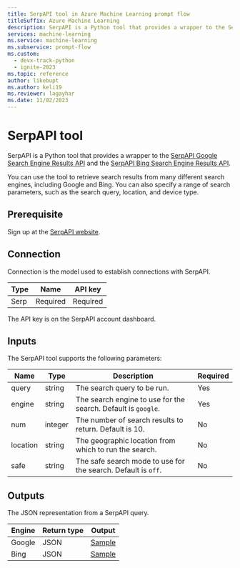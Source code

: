 ```yaml
---
title: SerpAPI tool in Azure Machine Learning prompt flow
titleSuffix: Azure Machine Learning
description: SerpAPI is a Python tool that provides a wrapper to the SerpAPI Google Search Engine Results API and the SerpAPI Bing Search Engine Results API.
services: machine-learning
ms.service: machine-learning
ms.subservice: prompt-flow
ms.custom:
  - devx-track-python
  - ignite-2023
ms.topic: reference
author: likebupt
ms.author: keli19
ms.reviewer: lagayhar
ms.date: 11/02/2023
---
```


# SerpAPI tool

SerpAPI is a Python tool that provides a wrapper to the [SerpAPI Google Search Engine Results API](https://serpapi.com/search-api) and the [SerpAPI Bing Search Engine Results API](https://serpapi.com/bing-search-api).

You can use the tool to retrieve search results from many different search engines, including Google and Bing. You can also specify a range of search parameters, such as the search query, location, and device type.

## Prerequisite

Sign up at the [SerpAPI website](https://serpapi.com/).

## Connection

Connection is the model used to establish connections with SerpAPI.

| Type        | Name     | API key  |
|-------------|----------|----------|
| Serp        | Required | Required |

The API key is on the SerpAPI account dashboard.

## Inputs

The SerpAPI tool supports the following parameters:

| Name     | Type    | Description                                                   | Required |
|----------|---------|---------------------------------------------------------------|----------|
| query    | string  | The search query to be run.                              | Yes      |
| engine   | string  | The search engine to use for the search. Default is `google`. | Yes      |
| num      | integer | The number of search results to return. Default is 10.         | No      |
| location | string  | The geographic location from which to run the search.           | No       |
| safe     | string  | The safe search mode to use for the search. Default is `off`. | No       |

## Outputs

The JSON representation from a SerpAPI query.

| Engine   | Return type | Output                                                |
|----------|-------------|-------------------------------------------------------|
| Google   | JSON        | [Sample](https://serpapi.com/search-api#api-examples) |
| Bing     | JSON        | [Sample](https://serpapi.com/bing-search-api)         |
